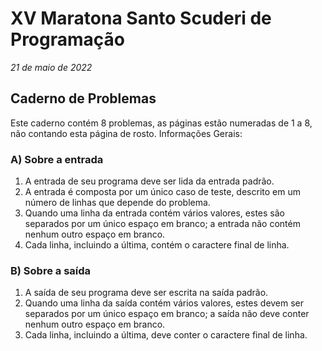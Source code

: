# XV Maratona Santo Scuderi de Programação

*21 de maio de 2022*

## Caderno de Problemas

Este caderno contém 8 problemas, as páginas estão numeradas de 1 a 8, não contando esta página de rosto.
Informações Gerais:

### A) Sobre a entrada

1) A entrada de seu programa deve ser lida da entrada padrão.
2) A entrada é composta por um único caso de teste, descrito em um número de linhas que depende do problema.
3) Quando uma linha da entrada contém vários valores, estes são separados por um único espaço em branco; a entrada não contém nenhum outro espaço em branco.
4) Cada linha, incluindo a última, contém o caractere final de linha.

### B) Sobre a saída

1) A saída de seu programa deve ser escrita na saída padrão.
2) Quando uma linha da saída contém vários valores, estes devem ser separados por um único espaço em branco; a saída não deve conter nenhum outro espaço em branco.
3) Cada linha, incluindo a última, deve conter o caractere final de linha.
